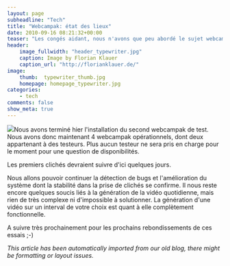 ```yaml
---
layout: page
subheadline: "Tech"
title: "Webcampak: état des lieux"
date: 2010-09-16 08:21:32+00:00
teaser: "Les congés aidant, nous n'avons que peu abordé le sujet webcampak durant l'été."
header:
    image_fullwidth: "header_typewriter.jpg"
    caption: Image by Florian Klauer
    caption_url: "http://florianklauer.de/"
image:
    thumb:  typewriter_thumb.jpg
    homepage: homepage_typewriter.jpg
categories:
    - tech
comments: false
show_meta: true
---
```

[![](http://infracom-france.com/blog2/wp-content/uploads/2010/09/webcam-320x240.jpg)](http://infracom-france.com/blog2/wp-content/uploads/2010/09/webcam-320x240.jpg)Nous avons terminé hier l'installation du second webcampak de test. Nous avons donc maintenant 4 webcampak opérationnels, dont deux appartenant à des testeurs. Plus aucun testeur ne sera pris en charge pour le moment pour une question de disponibilités.

Les premiers clichés devraient suivre d'ici quelques jours.

Nous allons pouvoir continuer la détection de bugs et l'amélioration du système dont la stabilité dans la prise de clichés se confirme. Il nous reste encore quelques soucis liés à la génération de la vidéo quotidienne, mais rien de très complexe ni d'impossible à solutionner. La génération d'une vidéo sur un interval de votre choix est quant à elle complètement fonctionnelle.

A suivre très prochainement pour les prochains rebondissements de ces essais ;-)

_This article has been automatically imported from our old blog, there might be formatting or layout issues._
